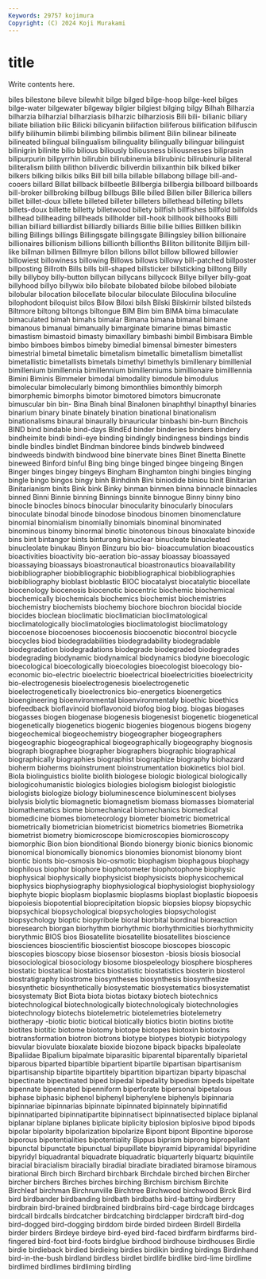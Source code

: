 ```yaml
---
Keywords: 29757 kojimura
Copyright: (C) 2024 Koji Murakami
---
```


# title

Write contents here.



 biles bilestone bileve bilewhit bilge bilged bilge-hoop bilge-keel bilges
bilge-water bilgewater bilgeway bilgier bilgiest bilging bilgy Bilhah Bilharzia bilharzia
bilharzial bilharziasis bilharzic bilharziosis Bili bili- bilianic biliary biliate biliation
bilic Bilicki bilicyanin bilifaction biliferous bilification bilifuscin bilify bilihumin bilimbi
bilimbing bilimbis biliment Bilin bilinear bilineate bilineated bilingual bilingualism bilinguality
bilingually bilinguar bilinguist bilinigrin bilinite bilio bilious biliously biliousness biliousnesses
biliprasin bilipurpurin bilipyrrhin bilirubin bilirubinemia bilirubinic bilirubinuria biliteral biliteralism bilith
bilithon biliverdic biliverdin bilixanthin bilk bilked bilker bilkers bilking bilkis
bilks Bill bill billa billable billabong billage bill-and-cooers billard Billat
billback billbeetle Billbergia billbergia billboard billboards bill-broker billbroking billbug billbugs
Bille billed Billen biller Billerica billers billet billet-doux billete billeted
billeter billeters billethead billeting billets billets-doux billette billetty billetwood billety
billfish billfishes billfold billfolds billhead billheading billheads billholder bill-hook billhook
billhooks Billi billian billiard billiardist billiardly billiards Billie billie billies
Billiken billikin billing Billings billings Billingsgate billingsgate Billingsley billion billionaire
billionaires billionism billions billionth billionths Billiton billitonite Billjim bill-like billman
billmen Billmyre billon billons billot billow billowed billowier billowiest billowiness
billowing Billows billows billowy bill-patched billposter billposting Billroth Bills bills
bill-shaped billsticker billsticking billtong Billy billy billyboy billy-button billycan billycans
billycock Billye billyer billy-goat billyhood billyo billywix bilo bilobate bilobated
bilobe bilobed bilobiate bilobular bilocation bilocellate bilocular biloculate Biloculina biloculine
bilophodont biloquist bilos Bilow Biloxi bilsh Bilski Bilskirnir bilsted bilsteds
Biltmore biltong biltongs biltongue BIM Bim bim BIMA bima bimaculate
bimaculated bimah bimahs bimalar Bimana bimana bimanal bimane bimanous bimanual
bimanually bimarginate bimarine bimas bimastic bimastism bimastoid bimasty bimaxillary bimbashi
bimbil Bimbisara Bimble bimbo bimboes bimbos bimeby bimedial bimensal bimester
bimesters bimestrial bimetal bimetalic bimetalism bimetallic bimetallism bimetallist bimetallistic bimetallists
bimetals bimethyl bimethyls bimillenary bimillenial bimillenium bimillennia bimillennium bimillenniums bimillionaire
bimilllennia Bimini Biminis Bimmeler bimodal bimodality bimodule bimodulus bimolecular bimolecularly
bimong bimonthlies bimonthly bimorph bimorphemic bimorphs bimotor bimotored bimotors bimucronate
bimuscular bin bin- Bina Binah binal Binalonen binaphthyl binapthyl binaries
binarium binary binate binately bination binational binationalism binationalisms binaural binaurally
binauricular binbashi bin-burn Binchois BIND bind bindable bind-days BIndEd binder
binderies binders bindery bindheimite bindi bindi-eye binding bindingly bindingness bindings
bindis bindle bindles bindlet Bindman bindoree binds bindweb bindweed bindweeds
bindwith bindwood bine binervate bines Binet Binetta Binette bineweed Binford
binful Bing bing binge binged bingee bingeing Bingen Binger binges
bingey bingeys Bingham Binghamton binghi bingies binging bingle bingo bingos
bingy binh Binhdinh Bini biniodide biniou binit Binitarian Binitarianism binits
Bink bink Binky binman binmen binna binnacle binnacles binned Binni
Binnie binning Binnings binnite binnogue Binny binny bino binocle binocles
binocs binocular binocularity binocularly binoculars binoculate binodal binode binodose binodous
binomen binomenclature binomial binomialism binomially binomials binominal binominated binominous binomy
binormal binotic binotonous binous binoxalate binoxide bins bint bintangor bints
binturong binuclear binucleate binucleated binucleolate binukau Binyon Binzuru bio bio-
bioaccumulation bioacoustics bioactivities bioactivity bio-aeration bio-assay bioassay bioassayed bioassaying bioassays
bioastronautical bioastronautics bioavailability biobibliographer biobibliographic biobibliographical biobibliographies biobibliography bioblast bioblastic
BIOC biocatalyst biocatalytic biocellate biocenology biocenosis biocenotic biocentric biochemic biochemical
biochemically biochemicals biochemics biochemist biochemistries biochemistry biochemists biochemy biochore biochron
biocidal biocide biocides bioclean bioclimatic bioclimatician bioclimatological bioclimatologically bioclimatologies bioclimatologist
bioclimatology biocoenose biocoenoses biocoenosis biocoenotic biocontrol biocycle biocycles biod biodegradabilities
biodegradability biodegradable biodegradation biodegradations biodegrade biodegraded biodegrades biodegrading biodynamic biodynamical
biodynamics biodyne bioecologic bioecological bioecologically bioecologies bioecologist bioecology bio-economic bio-electric
bioelectric bioelectrical bioelectricities bioelectricity bio-electrogenesis bioelectrogenesis bioelectrogenetic bioelectrogenetically bioelectronics bio-energetics
bioenergetics bioengineering bioenvironmental bioenvironmentaly bioethic bioethics biofeedback bioflavinoid bioflavonoid biofog
biog biog. biogas biogases biogasses biogen biogenase biogenesis biogenesist biogenetic
biogenetical biogenetically biogenetics biogenic biogenies biogenous biogens biogeny biogeochemical biogeochemistry
biogeographer biogeographers biogeographic biogeographical biogeographically biogeography biognosis biograph biographee biographer
biographers biographic biographical biographically biographies biographist biographize biography biohazard bioherm
bioherms bioinstrument bioinstrumentation biokinetics biol biol. Biola biolinguistics biolite biolith
biologese biologic biological biologically biologicohumanistic biologics biologies biologism biologist biologistic
biologists biologize biology bioluminescence bioluminescent biolyses biolysis biolytic biomagnetic biomagnetism
biomass biomasses biomaterial biomathematics biome biomechanical biomechanics biomedical biomedicine biomes
biometeorology biometer biometric biometrical biometrically biometrician biometricist biometrics biometries Biometrika
biometrist biometry biomicroscope biomicroscopies biomicroscopy biomorphic Bion bion bionditional Biondo
bionergy bionic bionics bionomic bionomical bionomically bionomics bionomies bionomist bionomy
biont biontic bionts bio-osmosis bio-osmotic biophagism biophagous biophagy biophilous biophor
biophore biophotometer biophotophone biophysic biophysical biophysically biophysicist biophysicists biophysicochemical biophysics
biophysiography biophysiological biophysiologist biophysiology biophyte biopic bioplasm bioplasmic bioplasms bioplast
bioplastic biopoesis biopoiesis biopotential bioprecipitation biopsic biopsies biopsy biopsychic biopsychical
biopsychological biopsychologies biopsychologist biopsychology bioptic biopyribole bioral biorbital biordinal bioreaction
bioresearch biorgan biorhythm biorhythmic biorhythmicities biorhythmicity biorythmic BIOS bios Biosatellite
biosatellite biosatellites bioscience biosciences bioscientific bioscientist bioscope bioscopes bioscopic bioscopies
bioscopy biose biosensor bioseston -biosis biosis biosocial biosociological biosociology biosome
biospeleology biosphere biospheres biostatic biostatical biostatics biostatistic biostatistics biosterin biosterol
biostratigraphy biostrome biosyntheses biosynthesis biosynthesize biosynthetic biosynthetically biosystematic biosystematics biosystematist
biosystematy Biot Biota biota biotas biotaxy biotech biotechnics biotechnological biotechnologically
biotechnologicaly biotechnologies biotechnology biotechs biotelemetric biotelemetries biotelemetry biotherapy -biotic biotic
biotical biotically biotics biotin biotins biotite biotites biotitic biotome biotomy
biotope biotopes biotoxin biotoxins biotransformation biotron biotrons biotype biotypes biotypic
biotypology biovular biovulate bioxalate bioxide biozone bipack bipacks bipaleolate Bipaliidae
Bipalium bipalmate biparasitic biparental biparentally biparietal biparous biparted bipartible bipartient
bipartile bipartisan bipartisanism bipartisanship bipartite bipartitely bipartition bipartizan biparty bipaschal
bipectinate bipectinated biped bipedal bipedality bipedism bipeds bipeltate bipennate bipennated
bipenniform biperforate bipersonal bipetalous biphase biphasic biphenol biphenyl biphenylene biphenyls
bipinnaria bipinnariae bipinnarias bipinnate bipinnated bipinnately bipinnatifid bipinnatiparted bipinnatipartite bipinnatisect
bipinnatisected biplace biplanal biplanar biplane biplanes biplicate biplicity biplosion biplosive
bipod bipods bipolar bipolarity bipolarization bipolarize Bipont bipont Bipontine biporose
biporous bipotentialities bipotentiality Bippus biprism biprong bipropellant bipunctal bipunctate bipunctual
bipupillate bipyramid bipyramidal bipyridine bipyridyl biquadrantal biquadrate biquadratic biquarterly biquartz
biquintile biracial biracialism biracially biradial biradiate biradiated biramose biramous birational
Birch birch Birchard birchbark Birchdale birched birchen Bircher bircher birchers
Birches birches birching Birchism birchism Birchite Birchleaf birchman Birchrunville Birchtree
Birchwood birchwood Birck Bird bird birdbander birdbanding birdbath birdbaths bird-batting
birdberry birdbrain bird-brained birdbrained birdbrains bird-cage birdcage birdcages birdcall birdcalls
birdcatcher birdcatching birdclapper birdcraft bird-dog bird-dogged bird-dogging birddom birde birded
birdeen Birdell Birdella birder birders Birdeye birdeye bird-eyed bird-faced birdfarm
birdfarms bird-fingered bird-foot bird-foots birdglue birdhood birdhouse birdhouses Birdie birdie
birdieback birdied birdieing birdies birdikin birding birdings Birdinhand bird-in-the-bush birdland
birdless birdlet birdlife birdlike bird-lime birdlime birdlimed birdlimes birdliming birdling
